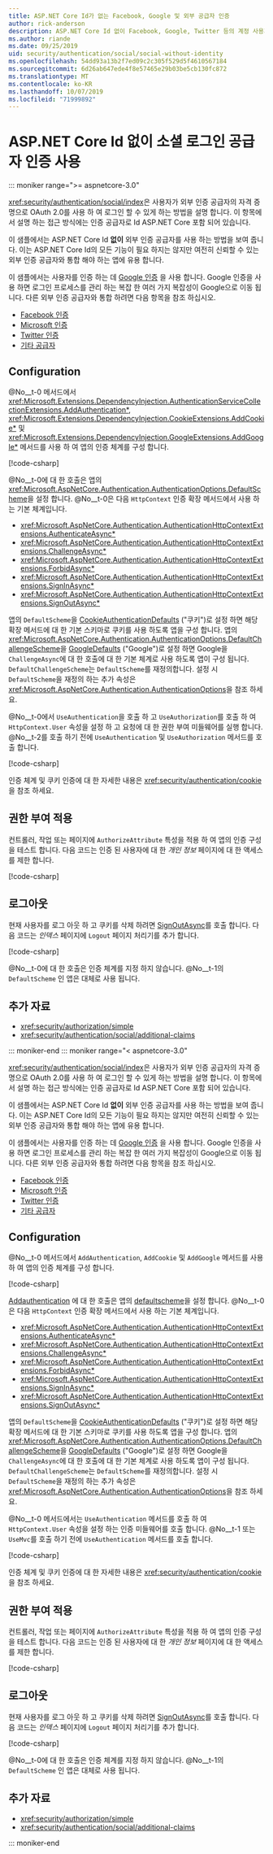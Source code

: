 ```yaml
---
title: ASP.NET Core Id가 없는 Facebook, Google 및 외부 공급자 인증
author: rick-anderson
description: ASP.NET Core Id 없이 Facebook, Google, Twitter 등의 계정 사용자 인증을 사용 하는 방법에 대 한 설명입니다.
ms.author: riande
ms.date: 09/25/2019
uid: security/authentication/social/social-without-identity
ms.openlocfilehash: 54dd93a13b2f7ed09c2c305f529d5f4610567184
ms.sourcegitcommit: 6d26ab647ede4f8e57465e29b03be5cb130fc872
ms.translationtype: MT
ms.contentlocale: ko-KR
ms.lasthandoff: 10/07/2019
ms.locfileid: "71999892"
---
```

# <a name="use-social-sign-in-provider-authentication-without-aspnet-core-identity"></a>ASP.NET Core Id 없이 소셜 로그인 공급자 인증 사용

::: moniker range=">= aspnetcore-3.0"

<xref:security/authentication/social/index>은 사용자가 외부 인증 공급자의 자격 증명으로 OAuth 2.0를 사용 하 여 로그인 할 수 있게 하는 방법을 설명 합니다. 이 항목에서 설명 하는 접근 방식에는 인증 공급자로 Id ASP.NET Core 포함 되어 있습니다.

이 샘플에서는 ASP.NET Core Id **없이** 외부 인증 공급자를 사용 하는 방법을 보여 줍니다. 이는 ASP.NET Core Id의 모든 기능이 필요 하지는 않지만 여전히 신뢰할 수 있는 외부 인증 공급자와 통합 해야 하는 앱에 유용 합니다.

이 샘플에서는 사용자를 인증 하는 데 [Google 인증](xref:security/authentication/google-logins) 을 사용 합니다. Google 인증을 사용 하면 로그인 프로세스를 관리 하는 복잡 한 여러 가지 복잡성이 Google으로 이동 됩니다. 다른 외부 인증 공급자와 통합 하려면 다음 항목을 참조 하십시오.

* [Facebook 인증](xref:security/authentication/facebook-logins)
* [Microsoft 인증](xref:security/authentication/microsoft-logins)
* [Twitter 인증](xref:security/authentication/twitter-logins)
* [기타 공급자](xref:security/authentication/otherlogins)

## <a name="configuration"></a>Configuration

@No__t-0 메서드에서 <xref:Microsoft.Extensions.DependencyInjection.AuthenticationServiceCollectionExtensions.AddAuthentication*>, <xref:Microsoft.Extensions.DependencyInjection.CookieExtensions.AddCookie*> 및 <xref:Microsoft.Extensions.DependencyInjection.GoogleExtensions.AddGoogle*> 메서드를 사용 하 여 앱의 인증 체계를 구성 합니다.

[!code-csharp[](social-without-identity/3.0sample/Startup.cs?name=snippet1)]

@No__t-0에 대 한 호출은 앱의 <xref:Microsoft.AspNetCore.Authentication.AuthenticationOptions.DefaultScheme>을 설정 합니다. @No__t-0은 다음 `HttpContext` 인증 확장 메서드에서 사용 하는 기본 체계입니다.

* <xref:Microsoft.AspNetCore.Authentication.AuthenticationHttpContextExtensions.AuthenticateAsync*>
* <xref:Microsoft.AspNetCore.Authentication.AuthenticationHttpContextExtensions.ChallengeAsync*>
* <xref:Microsoft.AspNetCore.Authentication.AuthenticationHttpContextExtensions.ForbidAsync*>
* <xref:Microsoft.AspNetCore.Authentication.AuthenticationHttpContextExtensions.SignInAsync*>
* <xref:Microsoft.AspNetCore.Authentication.AuthenticationHttpContextExtensions.SignOutAsync*>

앱의 `DefaultScheme`을 [CookieAuthenticationDefaults](xref:Microsoft.AspNetCore.Authentication.Cookies.CookieAuthenticationDefaults.AuthenticationScheme) ("쿠키")로 설정 하면 해당 확장 메서드에 대 한 기본 스키마로 쿠키를 사용 하도록 앱을 구성 합니다. 앱의 <xref:Microsoft.AspNetCore.Authentication.AuthenticationOptions.DefaultChallengeScheme>을 [GoogleDefaults](xref:Microsoft.AspNetCore.Authentication.Google.GoogleDefaults.AuthenticationScheme) ("Google")로 설정 하면 Google을 `ChallengeAsync`에 대 한 호출에 대 한 기본 체계로 사용 하도록 앱이 구성 됩니다. `DefaultChallengeScheme`는 `DefaultScheme`를 재정의합니다. 설정 시 `DefaultScheme`을 재정의 하는 추가 속성은 <xref:Microsoft.AspNetCore.Authentication.AuthenticationOptions>을 참조 하세요.

@No__t-0에서 `UseAuthentication`을 호출 하 고 `UseAuthorization`를 호출 하 여 `HttpContext.User` 속성을 설정 하 고 요청에 대 한 권한 부여 미들웨어를 실행 합니다. @No__t-2를 호출 하기 전에 `UseAuthentication` 및 `UseAuthorization` 메서드를 호출 합니다.

[!code-csharp[](social-without-identity/3.0sample/Startup.cs?name=snippet2)]

인증 체계 및 쿠키 인증에 대 한 자세한 내용은 <xref:security/authentication/cookie>을 참조 하세요.

## <a name="apply-authorization"></a>권한 부여 적용

컨트롤러, 작업 또는 페이지에 `AuthorizeAttribute` 특성을 적용 하 여 앱의 인증 구성을 테스트 합니다. 다음 코드는 인증 된 사용자에 대 한 *개인 정보* 페이지에 대 한 액세스를 제한 합니다.

[!code-csharp[](social-without-identity/3.0sample/Pages/Privacy.cshtml.cs?name=snippet&highlight=1)]

## <a name="sign-out"></a>로그아웃

현재 사용자를 로그 아웃 하 고 쿠키를 삭제 하려면 [SignOutAsync](xref:Microsoft.AspNetCore.Authentication.AuthenticationHttpContextExtensions.SignOutAsync*)를 호출 합니다. 다음 코드는 *인덱스* 페이지에 `Logout` 페이지 처리기를 추가 합니다.

[!code-csharp[](social-without-identity/3.0sample/Pages/Index.cshtml.cs?name=snippet&highlight=14-18)]

@No__t-0에 대 한 호출은 인증 체계를 지정 하지 않습니다. @No__t-1의 `DefaultScheme` 인 앱은 대체로 사용 됩니다.

## <a name="additional-resources"></a>추가 자료

* <xref:security/authorization/simple>
* <xref:security/authentication/social/additional-claims>

::: moniker-end
::: moniker range="< aspnetcore-3.0"

<xref:security/authentication/social/index>은 사용자가 외부 인증 공급자의 자격 증명으로 OAuth 2.0를 사용 하 여 로그인 할 수 있게 하는 방법을 설명 합니다. 이 항목에서 설명 하는 접근 방식에는 인증 공급자로 Id ASP.NET Core 포함 되어 있습니다.

이 샘플에서는 ASP.NET Core Id **없이** 외부 인증 공급자를 사용 하는 방법을 보여 줍니다. 이는 ASP.NET Core Id의 모든 기능이 필요 하지는 않지만 여전히 신뢰할 수 있는 외부 인증 공급자와 통합 해야 하는 앱에 유용 합니다.

이 샘플에서는 사용자를 인증 하는 데 [Google 인증](xref:security/authentication/google-logins) 을 사용 합니다. Google 인증을 사용 하면 로그인 프로세스를 관리 하는 복잡 한 여러 가지 복잡성이 Google으로 이동 됩니다. 다른 외부 인증 공급자와 통합 하려면 다음 항목을 참조 하십시오.

* [Facebook 인증](xref:security/authentication/facebook-logins)
* [Microsoft 인증](xref:security/authentication/microsoft-logins)
* [Twitter 인증](xref:security/authentication/twitter-logins)
* [기타 공급자](xref:security/authentication/otherlogins)

## <a name="configuration"></a>Configuration

@No__t-0 메서드에서 `AddAuthentication`, `AddCookie` 및 `AddGoogle` 메서드를 사용 하 여 앱의 인증 체계를 구성 합니다.

[!code-csharp[](social-without-identity/sample/Startup.cs?name=snippet1)]

[Addauthentication](/dotnet/api/microsoft.extensions.dependencyinjection.authenticationservicecollectionextensions.addauthentication#Microsoft_Extensions_DependencyInjection_AuthenticationServiceCollectionExtensions_AddAuthentication_Microsoft_Extensions_DependencyInjection_IServiceCollection_System_Action_Microsoft_AspNetCore_Authentication_AuthenticationOptions__) 에 대 한 호출은 앱의 [defaultscheme](xref:Microsoft.AspNetCore.Authentication.AuthenticationOptions.DefaultScheme)을 설정 합니다. @No__t-0은 다음 `HttpContext` 인증 확장 메서드에서 사용 하는 기본 체계입니다.

* <xref:Microsoft.AspNetCore.Authentication.AuthenticationHttpContextExtensions.AuthenticateAsync*>
* <xref:Microsoft.AspNetCore.Authentication.AuthenticationHttpContextExtensions.ChallengeAsync*>
* <xref:Microsoft.AspNetCore.Authentication.AuthenticationHttpContextExtensions.ForbidAsync*>
* <xref:Microsoft.AspNetCore.Authentication.AuthenticationHttpContextExtensions.SignInAsync*>
* <xref:Microsoft.AspNetCore.Authentication.AuthenticationHttpContextExtensions.SignOutAsync*>

앱의 `DefaultScheme`을 [CookieAuthenticationDefaults](xref:Microsoft.AspNetCore.Authentication.Cookies.CookieAuthenticationDefaults.AuthenticationScheme) ("쿠키")로 설정 하면 해당 확장 메서드에 대 한 기본 스키마로 쿠키를 사용 하도록 앱을 구성 합니다. 앱의 <xref:Microsoft.AspNetCore.Authentication.AuthenticationOptions.DefaultChallengeScheme>을 [GoogleDefaults](xref:Microsoft.AspNetCore.Authentication.Google.GoogleDefaults.AuthenticationScheme) ("Google")로 설정 하면 Google을 `ChallengeAsync`에 대 한 호출에 대 한 기본 체계로 사용 하도록 앱이 구성 됩니다. `DefaultChallengeScheme`는 `DefaultScheme`를 재정의합니다. 설정 시 `DefaultScheme`을 재정의 하는 추가 속성은 <xref:Microsoft.AspNetCore.Authentication.AuthenticationOptions>을 참조 하세요.

@No__t-0 메서드에서는 `UseAuthentication` 메서드를 호출 하 여 `HttpContext.User` 속성을 설정 하는 인증 미들웨어를 호출 합니다. @No__t-1 또는 `UseMvc`를 호출 하기 전에 `UseAuthentication` 메서드를 호출 합니다.

[!code-csharp[](social-without-identity/sample/Startup.cs?name=snippet2)]

인증 체계 및 쿠키 인증에 대 한 자세한 내용은 <xref:security/authentication/cookie>을 참조 하세요.

## <a name="apply-authorization"></a>권한 부여 적용

컨트롤러, 작업 또는 페이지에 `AuthorizeAttribute` 특성을 적용 하 여 앱의 인증 구성을 테스트 합니다. 다음 코드는 인증 된 사용자에 대 한 *개인 정보* 페이지에 대 한 액세스를 제한 합니다.

[!code-csharp[](social-without-identity/sample/Pages/Privacy.cshtml.cs?name=snippet&highlight=1)]

## <a name="sign-out"></a>로그아웃

현재 사용자를 로그 아웃 하 고 쿠키를 삭제 하려면 [SignOutAsync](xref:Microsoft.AspNetCore.Authentication.AuthenticationHttpContextExtensions.SignOutAsync*)를 호출 합니다. 다음 코드는 *인덱스* 페이지에 `Logout` 페이지 처리기를 추가 합니다.

[!code-csharp[](social-without-identity/sample/Pages/Index.cshtml.cs?name=snippet&highlight=7-11)]

@No__t-0에 대 한 호출은 인증 체계를 지정 하지 않습니다. @No__t-1의 `DefaultScheme` 인 앱은 대체로 사용 됩니다.

## <a name="additional-resources"></a>추가 자료

* <xref:security/authorization/simple>
* <xref:security/authentication/social/additional-claims>

::: moniker-end
